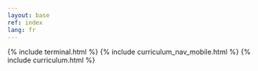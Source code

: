 ```yaml
---
layout: base
ref: index
lang: fr
---
```


{% include terminal.html %}
{% include curriculum_nav_mobile.html %}
{% include curriculum.html %}
